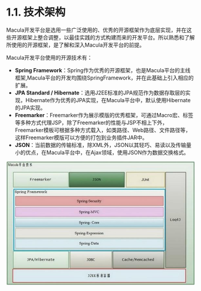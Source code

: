 # 1.1. 技术架构

Macula开发平台是选用一些广泛使用的、优秀的开源框架作为底层实现，并在这些开源框架上整合调整，以最佳实践的方式构建而来的开发平台。所以熟悉和了解所使用的开源框架，是了解和深入Macula开发平台的前提。

Macula开发平台使用的开源技术有：

*   **Spring Framework**：Spring作为优秀的开源框架，也是Macula平台的主线框架,Macula平台的开发均围绕SpringFramework，并在此基础上引入相应的扩展。
*   **JPA Standard / Hibernate**：选用J2EE标准的JPA规范作为数据存取层的实现，Hibernate作为优秀的JPA实现，在Macula平台中，默认使用Hibernate的JPA实现。
*   **Freemarker**：Freemarker作为展示模版的优秀框架，可通过Macro宏、标签等多种方式代理JSP，除了Freemarker的性能与JSP不相上下外，Freemarker模板可根据多种方式载入，如类路径、Web路径、文件路径等，这样Freemarker模版可以方便的打包到业务插件JAR中。
*   **JSON**：当前数据的传输标准，除XML外，JSON以其轻巧、易读以及传输量小的优点，在Macula平台中，在Ajax领域，使用JSON作为数据交换格式。

![技术架构图](../images/chapter1/tech-architecture.jpg "技术架构图")